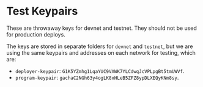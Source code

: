# Test Keypairs

These are throwaway keys for devnet and testnet. They should not be used for production deploys.

The keys are stored in separate folders for `devnet` and `testnet`, but we are using the same keypairs and addresses on each network for testing, which are:

- `deployer-keypair`: `G1K5YZmhg1LqaYUC9VXWK7YLCdwqJcVPLpgBt5tmUWVf`.
- `program-keypair`: `gachaC2NGh63y4ogLK8xHLeB5ZFZ8ypDLXEQyKNm8sy`.
